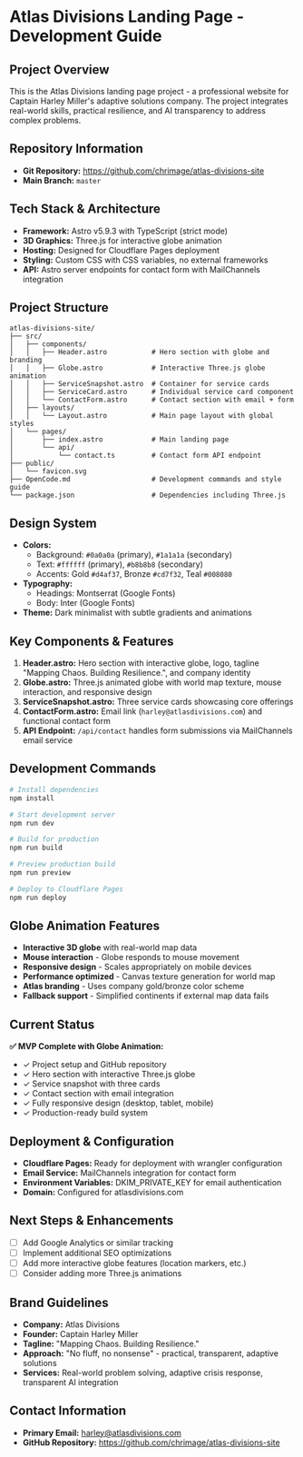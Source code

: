 # Atlas Divisions Landing Page - Development Guide

## Project Overview
This is the Atlas Divisions landing page project - a professional website for Captain Harley Miller's adaptive solutions company. The project integrates real-world skills, practical resilience, and AI transparency to address complex problems.

## Repository Information
- **Git Repository:** https://github.com/chrimage/atlas-divisions-site
- **Main Branch:** `master`

## Tech Stack & Architecture
- **Framework:** Astro v5.9.3 with TypeScript (strict mode)
- **3D Graphics:** Three.js for interactive globe animation
- **Hosting:** Designed for Cloudflare Pages deployment
- **Styling:** Custom CSS with CSS variables, no external frameworks
- **API:** Astro server endpoints for contact form with MailChannels integration

## Project Structure
```
atlas-divisions-site/
├── src/
│   ├── components/
│   │   ├── Header.astro           # Hero section with globe and branding
│   │   ├── Globe.astro            # Interactive Three.js globe animation
│   │   ├── ServiceSnapshot.astro  # Container for service cards
│   │   ├── ServiceCard.astro      # Individual service card component
│   │   └── ContactForm.astro      # Contact section with email + form
│   ├── layouts/
│   │   └── Layout.astro           # Main page layout with global styles
│   └── pages/
│       ├── index.astro            # Main landing page
│       └── api/
│           └── contact.ts         # Contact form API endpoint
├── public/
│   └── favicon.svg
├── OpenCode.md                    # Development commands and style guide
└── package.json                   # Dependencies including Three.js
```

## Design System
- **Colors:**
  - Background: `#0a0a0a` (primary), `#1a1a1a` (secondary)
  - Text: `#ffffff` (primary), `#b8b8b8` (secondary)
  - Accents: Gold `#d4af37`, Bronze `#cd7f32`, Teal `#008080`
- **Typography:** 
  - Headings: Montserrat (Google Fonts)
  - Body: Inter (Google Fonts)
- **Theme:** Dark minimalist with subtle gradients and animations

## Key Components & Features
1. **Header.astro:** Hero section with interactive globe, logo, tagline "Mapping Chaos. Building Resilience.", and company identity
2. **Globe.astro:** Three.js animated globe with world map texture, mouse interaction, and responsive design
3. **ServiceSnapshot.astro:** Three service cards showcasing core offerings
4. **ContactForm.astro:** Email link (`harley@atlasdivisions.com`) and functional contact form
5. **API Endpoint:** `/api/contact` handles form submissions via MailChannels email service

## Development Commands
```bash
# Install dependencies
npm install

# Start development server
npm run dev

# Build for production
npm run build

# Preview production build
npm run preview

# Deploy to Cloudflare Pages
npm run deploy
```

## Globe Animation Features
- **Interactive 3D globe** with real-world map data
- **Mouse interaction** - Globe responds to mouse movement
- **Responsive design** - Scales appropriately on mobile devices
- **Performance optimized** - Canvas texture generation for world map
- **Atlas branding** - Uses company gold/bronze color scheme
- **Fallback support** - Simplified continents if external map data fails

## Current Status
**✅ MVP Complete with Globe Animation:**
- ✓ Project setup and GitHub repository
- ✓ Hero section with interactive Three.js globe
- ✓ Service snapshot with three cards
- ✓ Contact section with email integration
- ✓ Fully responsive design (desktop, tablet, mobile)
- ✓ Production-ready build system

## Deployment & Configuration
- **Cloudflare Pages:** Ready for deployment with wrangler configuration
- **Email Service:** MailChannels integration for contact form
- **Environment Variables:** DKIM_PRIVATE_KEY for email authentication
- **Domain:** Configured for atlasdivisions.com

## Next Steps & Enhancements
- [ ] Add Google Analytics or similar tracking
- [ ] Implement additional SEO optimizations
- [ ] Add more interactive globe features (location markers, etc.)
- [ ] Consider adding more Three.js animations

## Brand Guidelines
- **Company:** Atlas Divisions
- **Founder:** Captain Harley Miller  
- **Tagline:** "Mapping Chaos. Building Resilience."
- **Approach:** "No fluff, no nonsense" - practical, transparent, adaptive solutions
- **Services:** Real-world problem solving, adaptive crisis response, transparent AI integration

## Contact Information
- **Primary Email:** harley@atlasdivisions.com
- **GitHub Repository:** https://github.com/chrimage/atlas-divisions-site